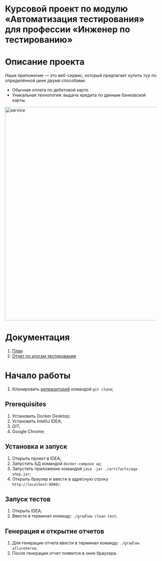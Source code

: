# Курсовой проект по модулю «Автоматизация тестирования» для профессии «Инженер по тестированию»

# Описание проекта

Наше приложение — это веб-сервис, который предлагает купить тур по определённой цене двумя способами:

- Обычная оплата по дебетовой карте.
- Уникальная технология: выдача кредита по данным банковской карты.  
<img width="705" alt="service" src="https://github.com/Anna200592/CourseProject/assets/125764446/3cc9b1f7-3306-4f79-b18b-822f9e49f841">


# Документация

1. [План](https://github.com/Anna200592/CourseProject/blob/main/Docs/Plan.md)
2. [Отчет по итогам тестирования](https://github.com/Anna200592/CourseProject/blob/main/Docs/Report.md)



# Начало работы
1. Клонировать [репризиторий](https://github.com/Anna200592/CourseProject) командой `git clone`;

## Prerequisites
1. Установить Docker Desktop; 
2. Установить IntelliJ IDEA;
3. GIT;
4. Google Chrome;

## Установка и запуск

1. Открыть проект в IDEA;
2. Запустить БД командой `docker-compose up`;
3. Запустить приложение командой `java -jar ./artifacts/aqa-shop.jar`;
4. Открыть браузер и ввести в адресную строку `http://localhost:8080/`.

## Запуск тестов
1. Открыть IDEA;
2. Ввести в терминал команду: `./gradlew clean test`.

## Генерация и открытие отчетов
1. Для генерации отчета ввести в терминал команду: `./gradlew allureServe`;
2. После генерации отчет появится в окне браузера.
